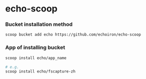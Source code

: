
# echo-scoop

### Bucket installation method

```bash
scoop bucket add echo https://github.com/echoiron/echo-scoop
```

### App of installing bucket

```bash
scoop install echo/app_name

# e.g.
scoop install echo/fscapture-zh

```
